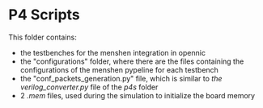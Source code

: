 # P4 Scripts
This folder contains:
- the testbenches for the menshen integration in opennic
- the "configurations" folder, where there are the files containing the configurations of the menshen pypeline for each testbench
- the "conf_packets_generation.py" file, which is similar to *the verilog_converter.py* file of the *p4s* folder
- 2 *.mem* files, used during the simulation to initialize the board memory

